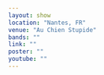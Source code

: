 ```yaml
---
layout: show
location: "Nantes, FR"
venue: "Au Chien Stupide"
bands: ""
link: ""
poster: ""
youtube: ""
---
```



